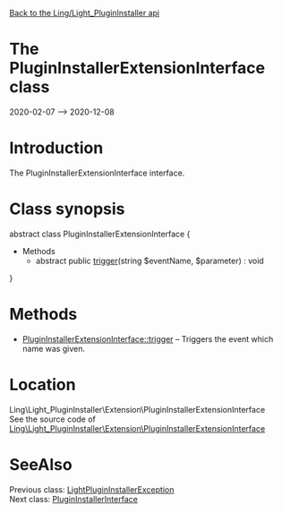 [Back to the Ling/Light_PluginInstaller api](https://github.com/lingtalfi/Light_PluginInstaller/blob/master/doc/api/Ling/Light_PluginInstaller.md)



The PluginInstallerExtensionInterface class
================
2020-02-07 --> 2020-12-08






Introduction
============

The PluginInstallerExtensionInterface interface.



Class synopsis
==============


abstract class <span class="pl-k">PluginInstallerExtensionInterface</span>  {

- Methods
    - abstract public [trigger](https://github.com/lingtalfi/Light_PluginInstaller/blob/master/doc/api/Ling/Light_PluginInstaller/Extension/PluginInstallerExtensionInterface/trigger.md)(string $eventName, $parameter) : void

}






Methods
==============

- [PluginInstallerExtensionInterface::trigger](https://github.com/lingtalfi/Light_PluginInstaller/blob/master/doc/api/Ling/Light_PluginInstaller/Extension/PluginInstallerExtensionInterface/trigger.md) &ndash; Triggers the event which name was given.





Location
=============
Ling\Light_PluginInstaller\Extension\PluginInstallerExtensionInterface<br>
See the source code of [Ling\Light_PluginInstaller\Extension\PluginInstallerExtensionInterface](https://github.com/lingtalfi/Light_PluginInstaller/blob/master/Extension/PluginInstallerExtensionInterface.php)



SeeAlso
==============
Previous class: [LightPluginInstallerException](https://github.com/lingtalfi/Light_PluginInstaller/blob/master/doc/api/Ling/Light_PluginInstaller/Exception/LightPluginInstallerException.md)<br>Next class: [PluginInstallerInterface](https://github.com/lingtalfi/Light_PluginInstaller/blob/master/doc/api/Ling/Light_PluginInstaller/PluginInstaller/PluginInstallerInterface.md)<br>
